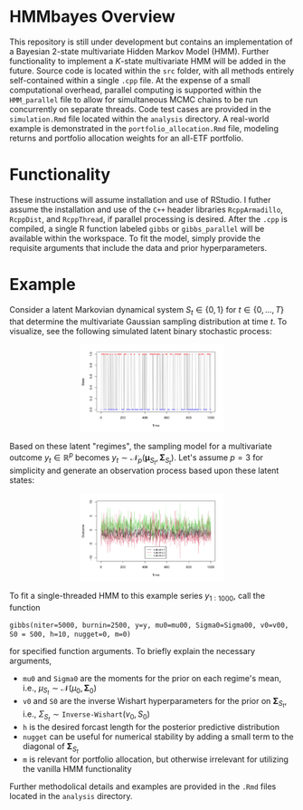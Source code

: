 # HMMbayes Overview
This repository is still under development but contains an implementation of a Bayesian 2-state multivariate Hidden Markov Model (HMM). Further functionality to implement a $K$-state multivariate HMM will be added in the future. Source code is located within the ```src``` folder, with all methods entirely self-contained within a single ```.cpp``` file. At the expense of a small computational overhead, parallel computing is supported within the ```HMM_parallel``` file to allow for simultaneous MCMC chains to be run concurrently on separate threads. Code test cases are provided in the ```simulation.Rmd``` file located within the ```analysis``` directory. A real-world example is demonstrated in the ```portfolio_allocation.Rmd``` file, modeling returns and portfolio allocation weights for an all-ETF portfolio.

# Functionality
These instructions will assume installation and use of RStudio. I futher assume the installation and use of the $\texttt{C++}$ header libraries ```RcppArmadillo```, ```RcppDist```, and ```RcppThread```, if parallel processing is desired. After the ```.cpp``` is compiled, a single R function labeled ```gibbs``` or ```gibbs_parallel``` will be available within the workspace. To fit the model, simply provide the requisite arguments that include the data and prior hyperparameters. 

# Example
Consider a latent Markovian dynamical system $S_t\in\{0,1\}$ for $t\in\{0,\ldots,T\}$ that determine the multivariate Gaussian sampling distribution at time $t$. To visualize, see the following simulated latent binary stochastic process:

<p align="center">
<img src="img/states.png" width="50%">
</p>

Based on these latent "regimes", the sampling model for a multivariate outcome $y_t\in\mathbb R^{p}$ becomes $y_t\sim \mathcal N_p(\boldsymbol \mu_{S_t}, \boldsymbol \Sigma_{S_t})$. Let's assume $p=3$ for simplicity and generate an observation process based upon these latent states:

<p align="center">
<img src="img/outcome.png" width="50%">
</p>

To fit a single-threaded HMM to this example series $y_{1:1000}$, call the function 
```
gibbs(niter=5000, burnin=2500, y=y, mu0=mu00, Sigma0=Sigma00, v0=v00, S0 = S00, h=10, nugget=0, m=0)
```
for specified function arguments. To briefly explain the necessary arguments,

- ```mu0``` and ```Sigma0``` are the moments for the prior on each regime's mean, i.e., $\mu_{S_t} \sim \mathcal N(\mu_{0}, \boldsymbol \Sigma_{0})$
- ```v0``` and ```S0``` are the inverse Wishart hyperparameters for the prior on $\boldsymbol \Sigma_{S_t}$, i.e., $\Sigma_{S_t}\sim \texttt{Inverse-Wishart}(v_0, S_0)$
- ```h``` is the desired forcast length for the posterior predictive distribution
- ```nugget``` can be useful for numerical stability by adding a small term to the diagonal of $\boldsymbol\Sigma_{S_t}$
- ```m``` is relevant for portfolio allocation, but otherwise irrelevant for utilizing the vanilla HMM functionality 

Further methodolical details and examples are provided in the ```.Rmd``` files located in the ```analysis``` directory.

